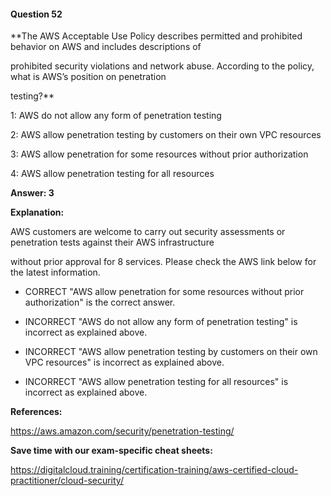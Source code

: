 #### Question  52


**The AWS Acceptable Use Policy describes permitted and prohibited behavior on AWS and includes descriptions of

prohibited security violations and network abuse. According to the policy, what is AWS’s position on penetration

testing?**


1: AWS do not allow any form of penetration testing


2: AWS allow penetration testing by customers on their own VPC resources


3: AWS allow penetration for some resources without prior authorization


4: AWS allow penetration testing for all resources


**Answer: 3**


**Explanation:**


AWS customers are welcome to carry out security assessments or penetration tests against their AWS infrastructure

without prior approval for 8 services. Please check the AWS link below for the latest information.


- CORRECT "AWS allow penetration for some resources without prior authorization" is the correct answer.


- INCORRECT "AWS do not allow any form of penetration testing" is incorrect as explained above.


- INCORRECT "AWS allow penetration testing by customers on their own VPC resources" is incorrect as explained above.


- INCORRECT "AWS allow penetration testing for all resources" is incorrect as explained above.


**References:**


https://aws.amazon.com/security/penetration-testing/


**Save time with our exam-specific cheat sheets:**


https://digitalcloud.training/certification-training/aws-certified-cloud-practitioner/cloud-security/

